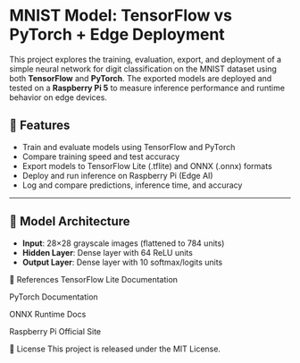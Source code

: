 # MNIST Model: TensorFlow vs PyTorch + Edge Deployment

This project explores the training, evaluation, export, and deployment of a simple neural network for digit classification on the MNIST dataset using both **TensorFlow** and **PyTorch**. The exported models are deployed and tested on a **Raspberry Pi 5** to measure inference performance and runtime behavior on edge devices.

## 🔧 Features

- Train and evaluate models using TensorFlow and PyTorch
- Compare training speed and test accuracy
- Export models to TensorFlow Lite (.tflite) and ONNX (.onnx) formats
- Deploy and run inference on Raspberry Pi (Edge AI)
- Log and compare predictions, inference time, and accuracy

---

## 🧠 Model Architecture

- **Input**: 28×28 grayscale images (flattened to 784 units)
- **Hidden Layer**: Dense layer with 64 ReLU units
- **Output Layer**: Dense layer with 10 softmax/logits units

📘 References
TensorFlow Lite Documentation

PyTorch Documentation

ONNX Runtime Docs

Raspberry Pi Official Site

📄 License
This project is released under the MIT License.

